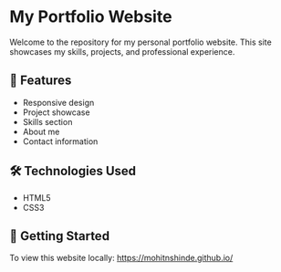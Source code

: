 # My Portfolio Website

Welcome to the repository for my personal portfolio website. This site showcases my skills, projects, and professional experience.

## 🌟 Features

- Responsive design
- Project showcase
- Skills section
- About me
- Contact information

## 🛠 Technologies Used

- HTML5
- CSS3

## 🚀 Getting Started

To view this website locally:
https://mohitnshinde.github.io/
